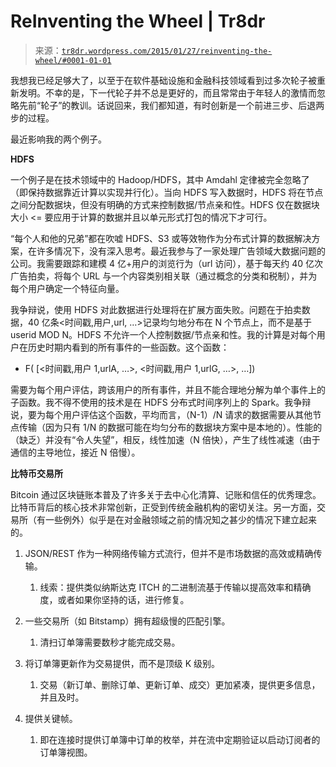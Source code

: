 <!--yml

类别：未分类

日期：2024-05-18 15:28:43

-->

# ReInventing the Wheel | Tr8dr

> 来源：[`tr8dr.wordpress.com/2015/01/27/reinventing-the-wheel/#0001-01-01`](https://tr8dr.wordpress.com/2015/01/27/reinventing-the-wheel/#0001-01-01)

我想我已经足够大了，以至于在软件基础设施和金融科技领域看到过多次轮子被重新发明。不幸的是，下一代轮子并不总是更好的，而且常常由于年轻人的激情而忽略先前“轮子”的教训。话说回来，我们都知道，有时创新是一个前进三步、后退两步的过程。

最近影响我的两个例子。

**HDFS**

一个例子是在技术领域中的 Hadoop/HDFS，其中 Amdahl 定律被完全忽略了（即保持数据靠近计算以实现并行化）。当向 HDFS 写入数据时，HDFS 将在节点之间分配数据块，但没有明确的方式来控制数据/节点亲和性。HDFS 仅在数据块大小 <= 要应用于计算的数据并且以单元形式打包的情况下才可行。

“每个人和他的兄弟”都在吹嘘 HDFS、S3 或等效物作为分布式计算的数据解决方案，在许多情况下，没有深入思考。最近我参与了一家处理广告领域大数据问题的公司。我需要跟踪和建模 4 亿+用户的浏览行为（url 访问），基于每天约 40 亿次广告拍卖，将每个 URL 与一个内容类别相关联（通过概念的分类和税制），并为每个用户确定一个特征向量。

我争辩说，使用 HDFS 对此数据进行处理将在扩展方面失败。问题在于拍卖数据，40 亿条<时间戳,用户,url, …>记录均匀地分布在 N 个节点上，而不是基于 userid MOD N。HDFS 不允许一个人控制数据/节点亲和性。我的计算是对每个用户在历史时期内看到的所有事件的一些函数。这个函数：

+   F( [<时间戳,用户 1,urlA, …>, <时间戳,用户 1,urlG, …>, …])

需要为每个用户评估，跨该用户的所有事件，并且不能合理地分解为单个事件上的子函数。我不得不使用的技术是在 HDFS 分布式时间序列上的 Spark。我争辩说，要为每个用户评估这个函数，平均而言，（N-1）/N 请求的数据需要从其他节点传输（因为只有 1/N 的数据可能在均匀分布的数据块方案中是本地的）。性能的（缺乏）并没有“令人失望”，相反，线性加速（N 倍快），产生了线性减速（由于通信的主导地位，接近 N 倍慢）。

**比特币交易所**

Bitcoin 通过区块链账本普及了许多关于去中心化清算、记账和信任的优秀理念。比特币背后的核心技术非常创新，正受到传统金融机构的密切关注。另一方面，交易所（有一些例外）似乎是在对金融领域之前的情况知之甚少的情况下建立起来的。

1.  JSON/REST 作为一种网络传输方式流行，但并不是市场数据的高效或精确传输。

    1.  线索：提供类似纳斯达克 ITCH 的二进制流基于传输以提高效率和精确度，或者如果你坚持的话，进行修复。

1.  一些交易所（如 Bitstamp）拥有超级慢的匹配引擎。

    1.  清扫订单簿需要数秒才能完成交易。

1.  将订单簿更新作为交易提供，而不是顶级 K 级别。

    1.  交易（新订单、删除订单、更新订单、成交）更加紧凑，提供更多信息，并且及时。

1.  提供关键帧。

    1.  即在连接时提供订单簿中订单的枚举，并在流中定期验证以启动订阅者的订单簿视图。
